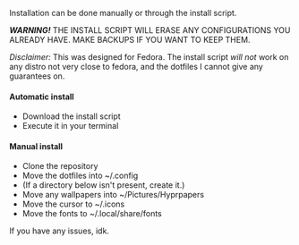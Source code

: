 Installation can be done manually or through the install script.

***WARNING!*** THE INSTALL SCRIPT WILL ERASE ANY CONFIGURATIONS YOU ALREADY HAVE. MAKE BACKUPS IF YOU WANT TO KEEP THEM.

*Disclaimer:* This was designed for Fedora. The install script *will not* work on any distro not very close to fedora, and the dotfiles I cannot give any guarantees on.

#### Automatic install
* Download the install script
* Execute it in your terminal

#### Manual install
* Clone the repository
* Move the dotfiles into ~/.config
* (If a directory below isn't present, create it.)
* Move any wallpapers into ~/Pictures/Hyprpapers
* Move the cursor to ~/.icons
* Move the fonts to ~/.local/share/fonts

If you have any issues, idk.
